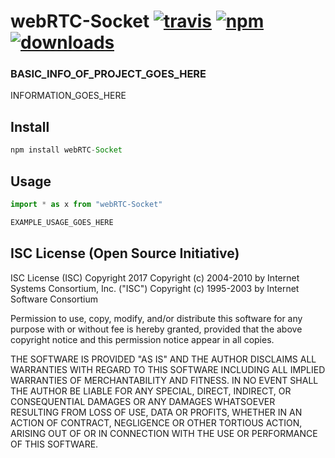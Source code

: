 # webRTC-Socket [![travis][travis-image]][travis-url] [![npm][npm-image]][npm-url] [![downloads][downloads-image]][downloads-url]

  [travis-image]: https://travis-ci.org/CraigglesO/webRTC-Socket.svg?branch=master
  [travis-url]: https://travis-ci.org/CraigglesO/webRTC-Socket
  [npm-image]: https://img.shields.io/npm/v/webrtc-socket.svg
  [npm-url]: https://npmjs.org/package/webrtc-socket
  [downloads-image]: https://img.shields.io/npm/dm/webrtc-socket.svg
  [downloads-url]: https://npmjs.org/package/webrtc-socket

  ### BASIC_INFO_OF_PROJECT_GOES_HERE

  INFORMATION_GOES_HERE

  ## Install

  ``` typescript
  npm install webRTC-Socket
  ```

  ## Usage
  ``` typescript
  import * as x from "webRTC-Socket"

  EXAMPLE_USAGE_GOES_HERE

  ```

  ## ISC License (Open Source Initiative)

  ISC License (ISC)
  Copyright 2017 <CraigglesO>
  Copyright (c) 2004-2010 by Internet Systems Consortium, Inc. ("ISC")
  Copyright (c) 1995-2003 by Internet Software Consortium


  Permission to use, copy, modify, and/or distribute this software for any purpose with or without fee is hereby granted, provided that the above copyright notice and this permission notice appear in all copies.

  THE SOFTWARE IS PROVIDED "AS IS" AND THE AUTHOR DISCLAIMS ALL WARRANTIES WITH REGARD TO THIS SOFTWARE INCLUDING ALL IMPLIED WARRANTIES OF MERCHANTABILITY AND FITNESS. IN NO EVENT SHALL THE AUTHOR BE LIABLE FOR ANY SPECIAL, DIRECT, INDIRECT, OR CONSEQUENTIAL DAMAGES OR ANY DAMAGES WHATSOEVER RESULTING FROM LOSS OF USE, DATA OR PROFITS, WHETHER IN AN ACTION OF CONTRACT, NEGLIGENCE OR OTHER TORTIOUS ACTION, ARISING OUT OF OR IN CONNECTION WITH THE USE OR PERFORMANCE OF THIS SOFTWARE.
